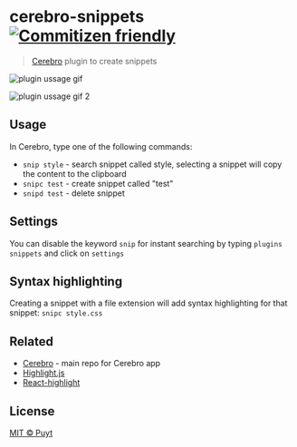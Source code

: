 # cerebro-snippets [![Commitizen friendly](https://img.shields.io/badge/commitizen-friendly-brightgreen.svg)](http://commitizen.github.io/cz-cli/)

> [Cerebro](https://www.cerebroapp.com) plugin to create snippets

![plugin ussage gif](screenshot1.gif)

![plugin ussage gif 2](screenshot2.gif)

## Usage

In Cerebro, type one of the following commands:

- `snip style` - search snippet called style, selecting a snippet will copy the content to the clipboard
- `snipc test` - create snippet called "test"
- `snipd test` - delete snippet

## Settings

You can disable the keyword `snip` for instant searching by typing `plugins snippets` and click on `settings`

## Syntax highlighting

Creating a snippet with a file extension will add syntax highlighting for that snippet: `snipc style.css`

## Related

- [Cerebro](https://github.com/cerebroapp/cerebro) - main repo for Cerebro app
- [Highlight.js](https://highlightjs.org/)
- [React-highlight](https://github.com/akiran/react-highlight)

## License

[MIT © Puyt](LICENSE)
